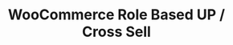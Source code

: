 ---
title: WooCommerce Role Based UP / Cross Sell
redirect_from:
	- /woocommerce-role-based-up-cross-sell/
	- /envato/woocommerce-role-based-up-cross-sell/
	- /wcrbucs/
	- /envato/wcrbucs/
redirect_to: https://codecanyon.net/item/woocommerce-role-based-up-cross-sell/17219932
---